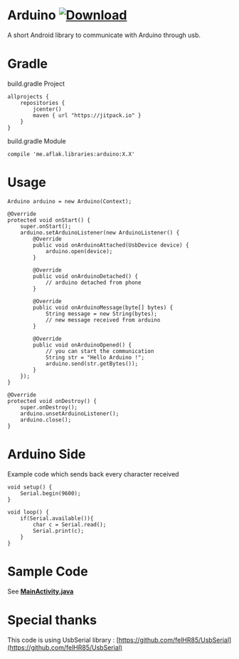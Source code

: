 # Arduino [ ![Download](https://api.bintray.com/packages/omaflak/maven/arduino/images/download.svg) ](https://bintray.com/omaflak/maven/arduino/_latestVersion)
A short Android library to communicate with Arduino through usb.

# Gradle

build.gradle Project

    allprojects {
        repositories {
            jcenter()
            maven { url "https://jitpack.io" }
        }
    }

build.gradle Module

    compile 'me.aflak.libraries:arduino:X.X'

# Usage

    Arduino arduino = new Arduino(Context);

    @Override
    protected void onStart() {
        super.onStart();
        arduino.setArduinoListener(new ArduinoListener() {
	        @Override
	        public void onArduinoAttached(UsbDevice device) {
	            arduino.open(device);
	        }

	        @Override
	        public void onArduinoDetached() {
	            // arduino detached from phone
	        }

	        @Override
	        public void onArduinoMessage(byte[] bytes) {
	            String message = new String(bytes);
	            // new message received from arduino
	        }

	        @Override
	        public void onArduinoOpened() {
	            // you can start the communication
	            String str = "Hello Arduino !";
	            arduino.send(str.getBytes());
	        }
        });
    }
    
    @Override
    protected void onDestroy() {
        super.onDestroy();
        arduino.unsetArduinoListener();
        arduino.close();
    }

# Arduino Side

Example code which sends back every character received

    void setup() {
        Serial.begin(9600);
    }

    void loop() {
        if(Serial.available()){
            char c = Serial.read();
            Serial.print(c);
        }
    }

# Sample Code

See **[MainActivity.java](https://github.com/omaflak/Arduino/blob/master/app/src/main/java/me/aflak/libraries/MainActivity.java)**

# Special thanks

This code is using UsbSerial library : [https://github.com/felHR85/UsbSerial](https://github.com/felHR85/UsbSerial)
